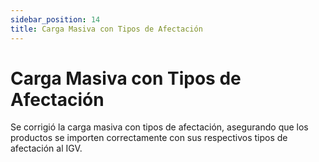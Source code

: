 ```yaml
---
sidebar_position: 14
title: Carga Masiva con Tipos de Afectación
---
```


# Carga Masiva con Tipos de Afectación

Se corrigió la carga masiva con tipos de afectación, asegurando que los productos se importen correctamente con sus respectivos tipos de afectación al IGV.
